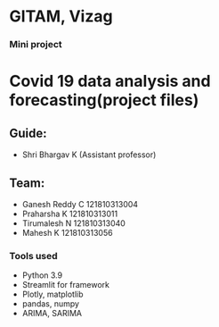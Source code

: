 # GITAM, Vizag
### Mini project
# Covid 19 data analysis and forecasting(project files)
## Guide: 
- Shri Bhargav K (Assistant professor)
## Team: 
- Ganesh Reddy C 121810313004
- Praharsha K 121810313011
- Tirumalesh N 121810313040
- Mahesh K 121810313056

### Tools used
- Python 3.9
- Streamlit for framework
- Plotly, matplotlib
- pandas, numpy
- ARIMA, SARIMA
